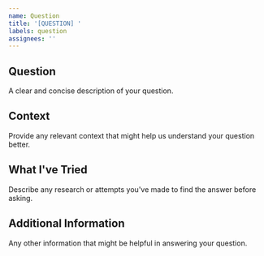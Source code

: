 ```yaml
---
name: Question
title: '[QUESTION] '
labels: question
assignees: ''
---
```


## Question
A clear and concise description of your question.

## Context
Provide any relevant context that might help us understand your question better.

## What I've Tried
Describe any research or attempts you've made to find the answer before asking.

## Additional Information
Any other information that might be helpful in answering your question.